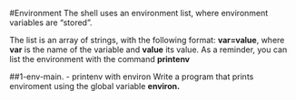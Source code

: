 #Environment
The shell uses an environment list, where environment variables are “stored”.

The list is an array of strings, with the following format: **var=value**, where **var** is the name of the variable and **value** its value. As a reminder, you can list the environment with the command **printenv**

##1-env-main. - printenv with environ 
Write a program that prints enviroment using the global variable **environ.**
